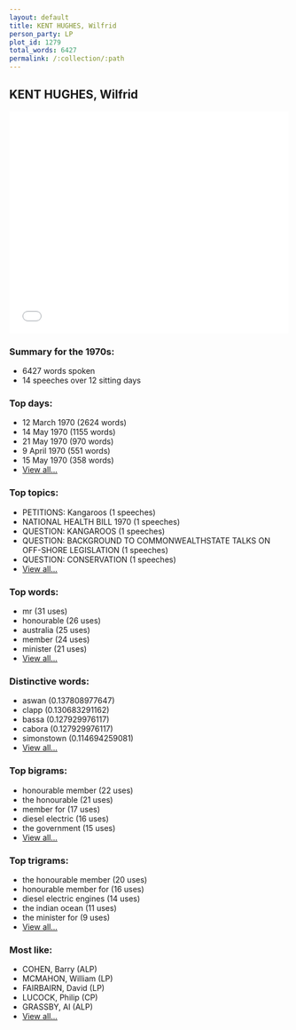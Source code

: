 ```yaml
---
layout: default
title: KENT HUGHES, Wilfrid
person_party: LP
plot_id: 1279
total_words: 6427
permalink: /:collection/:path
---
```


## KENT HUGHES, Wilfrid

<iframe width="100%" height="400" frameborder="0" scrolling="no" src="//plot.ly/~wragge/1279.embed"></iframe>


### Summary for the 1970s:

* 6427 words spoken
* 14 speeches over 12 sitting days


### Top days:

* 12 March 1970 (2624 words)
* 14 May 1970 (1155 words)
* 21 May 1970 (970 words)
* 9 April 1970 (551 words)
* 15 May 1970 (358 words)
* [View all...](days/)


### Top topics:

* PETITIONS: Kangaroos (1 speeches)
* NATIONAL HEALTH BILL 1970 (1 speeches)
* QUESTION: KANGAROOS (1 speeches)
* QUESTION: BACKGROUND TO COMMONWEALTHSTATE TALKS ON OFF-SHORE LEGISLATION (1 speeches)
* QUESTION: CONSERVATION (1 speeches)
* [View all...](topics/)


### Top words:

* mr (31 uses)
* honourable (26 uses)
* australia (25 uses)
* member (24 uses)
* minister (21 uses)
* [View all...](words/)


### Distinctive words:

* aswan (0.137808977647)
* clapp (0.130683291162)
* bassa (0.127929976117)
* cabora (0.127929976117)
* simonstown (0.114694259081)
* [View all...](sig_words/)


### Top bigrams:

* honourable member (22 uses)
* the honourable (21 uses)
* member for (17 uses)
* diesel electric (16 uses)
* the government (15 uses)
* [View all...](bigrams/)


### Top trigrams:

* the honourable member (20 uses)
* honourable member for (16 uses)
* diesel electric engines (14 uses)
* the indian ocean (11 uses)
* the minister for (9 uses)
* [View all...](trigrams/)


### Most like:

* COHEN, Barry (ALP)
* MCMAHON, William (LP)
* FAIRBAIRN, David (LP)
* LUCOCK, Philip (CP)
* GRASSBY, Al (ALP)
* [View all...](similarities/)
